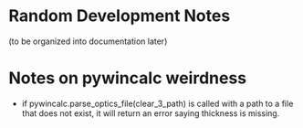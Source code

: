 # Random Development Notes

(to be organized into documentation later)

# Notes on pywincalc weirdness

- if pywincalc.parse_optics_file(clear_3_path) is called with a path to a file that does not exist, it will return an error saying thickness is missing.

